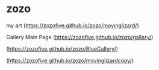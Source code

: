 # zozo
my art
(https://zozofive.github.io/zozo/movinglizard/)

Gallery Main Page
(https://zozofive.github.io/zozo/gallery/)

(https://zozofive.github.io/zozo/BlueGallery/)
 
 
 (https://zozofive.github.io/zozo/movinglizardcopy/)

